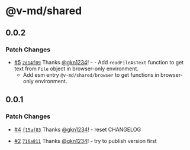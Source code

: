 # @v-md/shared

## 0.0.2

### Patch Changes

- [#5](https://github.com/v-md/v-md/pull/5) [`2d14f09`](https://github.com/v-md/v-md/commit/2d14f09f14e9d1bd14f4a40e1b11a7beb6e4eca6) Thanks [@gkn1234](https://github.com/gkn1234)! - - Add `readFileAsText` function to get text from `File` object in browser-only environment.
  - Add esm entry `@v-md/shared/browser` to get functions in browser-only environment.

## 0.0.1

### Patch Changes

- [#4](https://github.com/v-md/v-md/pull/4) [`f15af83`](https://github.com/v-md/v-md/commit/f15af83da041f6eb5eb100c63e6d8de93fd70776) Thanks [@gkn1234](https://github.com/gkn1234)! - reset CHANGELOG

- [#2](https://github.com/v-md/v-md/pull/2) [`716a811`](https://github.com/v-md/v-md/commit/716a8114a4559a475ac2fe24133a5b71f4bcff8f) Thanks [@gkn1234](https://github.com/gkn1234)! - try to publish version first
